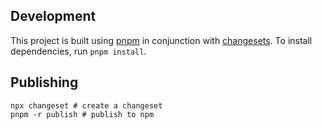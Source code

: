 ## Development

This project is built using [pnpm](https://pnpm.io/) in conjunction with [changesets](https://pnpm.io/using-changesets). To install dependencies, run `pnpm install`.

## Publishing

```shell
npx changeset # create a changeset
pnpm -r publish # publish to npm
```
